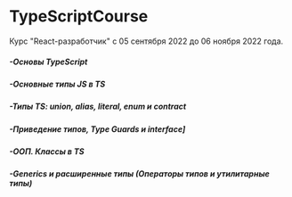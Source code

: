 # TypeScriptCourse 
Курс "React-разработчик" с 05 сентября 2022 до 06 ноября 2022 года.

 ##### -Основы TypeScript
 ##### -Основные типы JS в TS
 ##### -Типы TS: union, alias, literal, enum и contract
 ##### -Приведение типов, Type Guards и interface]
 ##### -ООП. Классы в TS
 ##### -Generics и расширенные типы (Операторы типов и утилитарные типы)
